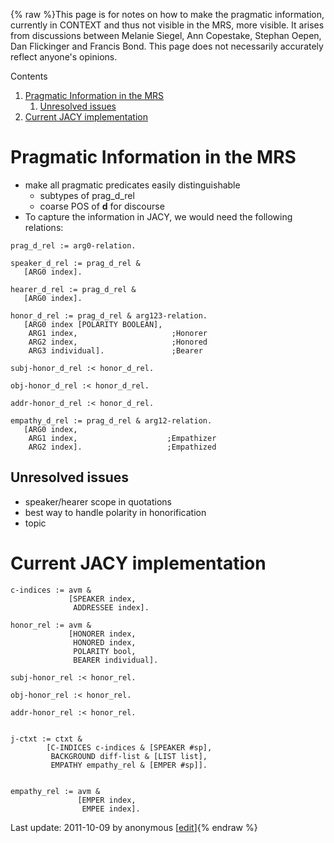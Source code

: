 {% raw %}This page is for notes on how to make the pragmatic information,
currently in CONTEXT and thus not visible in the MRS, more visible. It
arises from discussions between Melanie Siegel, Ann Copestake, Stephan
Oepen, Dan Flickinger and Francis Bond. This page does not necessarily
accurately reflect anyone's opinions.

Contents

1. [Pragmatic Information in the
MRS](https://delph-in.github.io/docs/summits/JacyPragmatics)
   1. [Unresolved issues](https://delph-in.github.io/docs/summits/JacyPragmatics)
2. [Current JACY implementation](https://delph-in.github.io/docs/summits/JacyPragmatics)

# Pragmatic Information in the MRS

- make all pragmatic predicates easily distinguishable
  - subtypes of prag\_d\_rel
  - coarse POS of **d** for discourse
- To capture the information in JACY, we would need the following
relations:

<!-- -->


    prag_d_rel := arg0-relation.
    
    speaker_d_rel := prag_d_rel &
       [ARG0 index].
    
    hearer_d_rel := prag_d_rel &
       [ARG0 index]. 
    
    honor_d_rel := prag_d_rel & arg123-relation.
       [ARG0 index [POLARITY BOOLEAN],
        ARG1 index,                     ;Honorer
        ARG2 index,                     ;Honored
        ARG3 individual].               ;Bearer
    
    subj-honor_d_rel :< honor_d_rel.
    
    obj-honor_d_rel :< honor_d_rel.
    
    addr-honor_d_rel :< honor_d_rel.
    
    empathy_d_rel := prag_d_rel & arg12-relation.
       [ARG0 index, 
        ARG1 index,                    ;Empathizer
        ARG2 index].                   ;Empathized

## Unresolved issues

- speaker/hearer scope in quotations
- best way to handle polarity in honorification
- topic

# Current JACY implementation

    c-indices := avm & 
                 [SPEAKER index,
                  ADDRESSEE index].
    
    honor_rel := avm &
                 [HONORER index,
                  HONORED index,
                  POLARITY bool,
                  BEARER individual].
    
    subj-honor_rel :< honor_rel.
    
    obj-honor_rel :< honor_rel.
    
    addr-honor_rel :< honor_rel.
    
    
    j-ctxt := ctxt &
            [C-INDICES c-indices & [SPEAKER #sp],
             BACKGROUND diff-list & [LIST list],
             EMPATHY empathy_rel & [EMPER #sp]].
    
    
    empathy_rel := avm &
                   [EMPER index,
                    EMPEE index].

Last update: 2011-10-09 by anonymous [[edit](https://github.com/delph-in/docs/wiki/JacyPragmatics/_edit)]{% endraw %}
